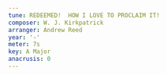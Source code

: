 ```yaml
---
tune: REDEEMED!  HOW I LOVE TO PROCLAIM IT!
composer: W. J. Kirkpatrick
arranger: Andrew Reed
year: '-'
meter: 7s
key: A Major
anacrusis: 0
---
```

